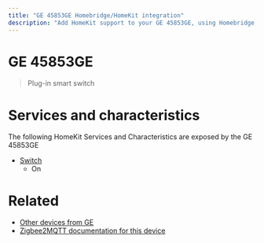 ```yaml
---
title: "GE 45853GE Homebridge/HomeKit integration"
description: "Add HomeKit support to your GE 45853GE, using Homebridge, Zigbee2MQTT and homebridge-z2m."
---
```

<!---
This file has been GENERATED using src/docgen/docgen.ts
DO NOT EDIT THIS FILE MANUALLY!
-->
# GE 45853GE
> Plug-in smart switch


# Services and characteristics
The following HomeKit Services and Characteristics are exposed by
the GE 45853GE

* [Switch](../../switch.md)
  * On


# Related
* [Other devices from GE](../index.md#ge)
* [Zigbee2MQTT documentation for this device](https://www.zigbee2mqtt.io/devices/45853GE.html)